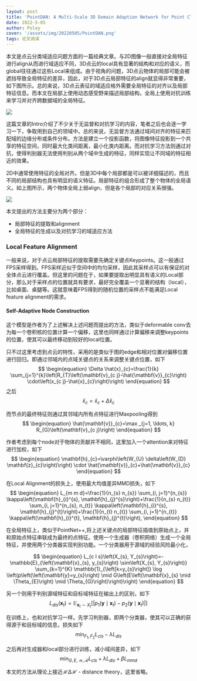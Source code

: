 ```yaml
---
layout: post
title: 'PointDAN: A Multi-Scale 3D Domain Adaption Network for Point Cloud Representation'
date: 2022-5-05
author: Poley
cover: '/assets/img/20220505/PointDAN.png'
tags: 论文阅读
---
```


本文是点云分类域适应问题方面的一篇经典文章。与2D图像一般直接对全局特征进行align从而进行域适应不同，3D点云的local具有显著的结构和对应的语义，而global往往通过这些Local来组成。由于视角的问题，3D点云物体的局部可能会被遮挡导致全局特征的差异，因此，对于3D点云局部特征的align就显得非常重要，如下图所示。总的来说，3D点云表征的域适应格外需要全局特征的对齐以及局部特征信息。而本文在局部上使用动态感受野来描述局部结构，全局上使用对抗训练来学习并对齐跨数据域的全局特征。

![](/assets/img/20220505/PointDANF1.png)

这篇文章的Intro介绍了不少关于无监督和对抗学习的内容，笔者之后也会逐一学习一下，争取用到自己的领域中。总的来说，无监督方法通过域间对齐的特征来匹配域的边缘分布或条件分布。方法是建立一个投影函数，将图像特征投影到一个共享的特征空间，同时最大化类间距离，最小化类内距离。而对抗学习方法则通过对抗，使得判别器无法使用判别从两个域中生成的特征，同样实现让不同域的特征相近的效果。

2D中通常使用特征的全局对齐。但是3D中每个局部都是可以被详细描述的，而且不同的局部结构也具有明显的语义特征。局部特征的组合形成了整个物体的全局语义。如上图所示，两个物体全局上弱align，但是各个局部的对应关系很强。

![](/assets/img/20220505/PointDANF2.png)

本文提出的方法主要分为两个部分：
+ 局部特征的提取和alignment
+ 全局特征的生成以及对抗学习的域适应方法

### Local Feature Alignment

一般来说，对于点云局部特征的提取需要先确定关键点Keypoints。这一般通过FPS采样得到。FPS采样近似于空间中的均匀采样，因此其采样点可以有保证的对全体点云进行覆盖。但这里的问题在于，如果要提取出明显具有语义的Local部分，那么对于采样点的位置就具有要求，最好完全覆盖一个显著的结构（local），比如桌面、桌腿等。这就意味着FPS得到的随机位置的采样点不能满足Local feature alignment的需求。

#### Self-Adaptive Node Construction

这个模型是作者为了上述解决上述问题而提出的方法，类似于deformable conv去为每一个卷积核的位置计算一个偏移，这里也同样通过计算偏移来调整keypoints的位置，使其可以最终移动到较好的local位置。

只不过这里考虑到点云的特性，采用的是类似于图的edge和相对位置对偏移位置进行回归。即通过邻域内的点域关键点的关系来调整关键点位置，如下
$$
\begin{equation}
\Delta \hat{x}_{c}=\frac{1}{k} \sum_{j=1}^{k}\left(R_{T}\left(\mathbf{v}_{c j}-\hat{\mathbf{v}}_{c}\right) \cdot\left(x_{c j}-\hat{x}_{c}\right)\right)
\end{equation}
$$
之后
$$
\begin{equation}
\hat{x}_{c}=\hat{x}_{c}+\Delta \hat{x}_{c}
\end{equation}
$$
 
而节点的最终特征则通过其邻域内所有点特征进行Maxpooling得到
$$
\begin{equation}
\hat{\mathbf{v}}_{c}=\max _{j=1, \ldots, k} R_{G}\left(\mathbf{v}_{c j}\right)
\end{equation}
$$

作者考虑到每个node对于物体的贡献并不相同，这里加入一个attention来对特征进行加权，如下
$$
\begin{equation}
\mathbf{h}_{c}=\varphi\left(W_{U} \delta\left(W_{D} \mathbf{z}_{c}\right)\right) \cdot \hat{\mathbf{v}}_{c}+\hat{\mathbf{v}}_{c}
\end{equation}
$$

在Local Alignment的损失上，使用最大均值差异MMD损失，如下
$$
\begin{equation}
L_{m m d}=\frac{1}{n_{s} n_{s}} \sum_{i, j=1}^{n_{s}} \kappa\left(\mathbf{h}_{i}^{s}, \mathbf{h}_{j}^{s}\right)+\frac{1}{n_{s} n_{t}} \sum_{i, j=1}^{n_{s}, n_{t}} \kappa\left(\mathbf{h}_{i}^{s}, \mathbf{h}_{j}^{t}\right)+\frac{1}{n_{t} n_{t}} \sum_{i, j=1}^{n_{t}} \kappa\left(\mathbf{h}_{i}^{t}, \mathbf{h}_{j}^{t}\right),
\end{equation}
$$

在全局特征上，类似于PointNet++,将上述关键点的局部特征插值到原始点上，并和原始点特征串联成为最终的点特征。使用一个生成器（卷积网络）生成一个全局特征，并使用两个分类器实现判别功能。一个分类器用于源域的经验风险最小化，

$$
\begin{equation}
L_{c l s}\left(X_{s}, Y_{s}\right)=-\mathbb{E}_{\left(\mathbf{x}_{s}, y_{s}\right) \sim\left(X_{s}, Y_{s}\right)} \sum_{k=1}^{K} \mathbb{1}_{\left[k=y_{s}\right]} \log \left(p\left(\left(\mathbf{y}=y_{s}\right) \mid G\left(E\left(\mathbf{x}_{s} \mid \Theta_{E}\right) \mid \Theta_{G}\right)\right)\right)
\end{equation}
$$

另一个则用于判别源域特征和目标域特征在输出上的区别，如下
$$
\begin{equation}
L_{d i s}\left(\mathbf{x}_{t}\right)=\mathbb{E}_{\mathbf{x}_{t} \sim X_{t}}\left[\left|p_{1}\left(\mathbf{y} \mid \mathbf{x}_{t}\right)-p_{2}\left(\mathbf{y} \mid \mathbf{x}_{t}\right)\right|\right]
\end{equation}
$$

在训练上，也和对抗学习一样。先学习判别器，即两个分类器，使其可以正确的获得源于和目标域的信息，损失如下
$$
\begin{equation}
\min _{F_{1}, F_{2}} L_{c l s}-\lambda L_{d i s}
\end{equation}
$$

之后再对生成器和local部分进行训练，减小域间差异，如下
$$
\begin{equation}
\min _{G, E, \mathcal{W}, \mathcal{R}} L_{c l s}+\lambda L_{d i s}+\beta L_{m m d}
\end{equation}
$$

本文的方法从理论上接近$\mathcal{H} \Delta \mathcal{H}$ - distance theory，这里省略。